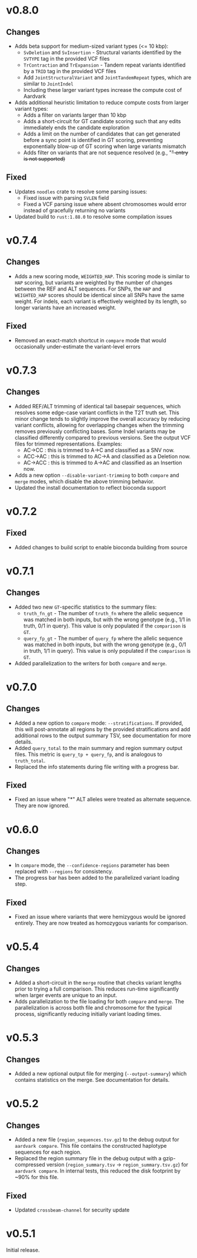 # v0.8.0
## Changes
- Adds beta support for medium-sized variant types (<= 10 kbp):
  - `SvDeletion` and `SvInsertion` - Structural variants identified by the `SVTYPE` tag in the provided VCF files
  - `TrContraction` and `TrExpansion` - Tandem repeat variants identified by a `TRID` tag in the provided VCF files
  - Add `JointStructuralVariant` and `JointTandemRepeat` types, which are similar to `JointIndel`
  - Including these larger variant types increase the compute cost of Aardvark
- Adds additional heuristic limitation to reduce compute costs from larger variant types:
  - Adds a filter on variants larger than 10 kbp
  - Adds a short-circuit for GT candidate scoring such that any edits immediately ends the candidate exploration
  - Adds a limit on the number of candidates that can get generated before a sync point is identified in GT scoring, preventing exponentially blow-up of GT scoring when large variants mismatch
  - Adds filter on variants that are not sequence resolved (e.g., "<DEL>" entry is not supported)

## Fixed
- Updates `noodles` crate to resolve some parsing issues:
  - Fixed issue with parsing `SVLEN` field
  - Fixed a VCF parsing issue where absent chromosomes would error instead of gracefully returning no variants
- Updated build to `rust:1.88.0` to resolve some compilation issues

# v0.7.4
## Changes
- Adds a new scoring mode, `WEIGHTED_HAP`. This scoring mode is similar to `HAP` scoring, but variants are weighted by the number of changes between the REF and ALT sequences. For SNPs, the `HAP` and `WEIGHTED_HAP` scores should be identical since all SNPs have the same weight. For indels, each variant is effectively weighted by its length, so longer variants have an increased weight.

## Fixed
- Removed an exact-match shortcut in `compare` mode that would occasionally under-estimate the variant-level errors

# v0.7.3
## Changes
- Added REF/ALT trimming of identical tail basepair sequences, which resolves some edge-case variant conflicts in the T2T truth set. This minor change tends to slightly improve the overall accuracy by reducing variant conflicts, allowing for overlapping changes when the trimming removes previously conflicting bases. Some Indel variants may be classified differently compared to previous versions. See the output VCF files for trimmed representations. Examples:
  - AC->CC : this is trimmed to A->C and classified as a SNV now.
  - ACC->AC : this is trimmed to AC->A and classified as a Deletion now.
  - AC->ACC : this is trimmed to A->AC and classified as an Insertion now.
- Adds a new option `--disable-variant-trimming` to both `compare` and `merge` modes, which disable the above trimming behavior.
- Updated the install documentation to reflect bioconda support

# v0.7.2
## Fixed
- Added changes to build script to enable bioconda building from source

# v0.7.1
## Changes
- Added two new `GT`-specific statistics to the summary files:
  - `truth_fn_gt` - The number of `truth_fn` where the allelic sequence was matched in both inputs, but with the wrong genotype (e.g., 1/1 in truth, 0/1 in query). This value is only populated if the `comparison` is `GT`.
  - `query_fp_gt` - The number of `query_fp` where the allelic sequence was matched in both inputs, but with the wrong genotype (e.g., 0/1 in truth, 1/1 in query). This value is only populated if the `comparison` is `GT`.
- Added parallelization to the writers for both `compare` and `merge`.

# v0.7.0
## Changes
- Added a new option to `compare` mode: `--stratifications`. If provided, this will post-annotate all regions by the provided stratifications and add additional rows to the output summary TSV, see documentation for more details.
- Added `query_total` to the main summary and region summary output files. This metric is `query_tp + query_fp`, and is analogous to `truth_total`.
- Replaced the info statements during file writing with a progress bar.

## Fixed
- Fixed an issue where "\*" ALT alleles were treated as alternate sequence. They are now ignored.

# v0.6.0
## Changes
- In `compare` mode, the `--confidence-regions` parameter has been replaced with `--regions` for consistency.
- The progress bar has been added to the parallelized variant loading step.

## Fixed
- Fixed an issue where variants that were hemizygous would be ignored entirely. They are now treated as homozygous variants for comparison.

# v0.5.4
## Changes
- Added a short-circuit in the `merge` routine that checks variant lengths prior to trying a full comparison. This reduces run-time significantly when larger events are unique to an input.
- Adds parallelization to the file loading for both `compare` and `merge`. The parallelization is across both file and chromosome for the typical process, significantly reducing initially variant loading times.

# v0.5.3
## Changes
- Added a new optional output file for merging (`--output-summary`) which contains statistics on the merge. See documentation for details.

# v0.5.2
## Changes
- Added a new file (`region_sequences.tsv.gz`) to the debug output for `aardvark compare`. This file contains the constructed haplotype sequences for each region.
- Replaced the region summary file in the debug output with a gzip-compressed version (`region_summary.tsv` -> `region_summary.tsv.gz`) for `aardvark compare`. In internal tests, this reduced the disk footprint by ~90% for this file.

## Fixed
- Updated `crossbeam-channel` for security update

# v0.5.1
Initial release.
